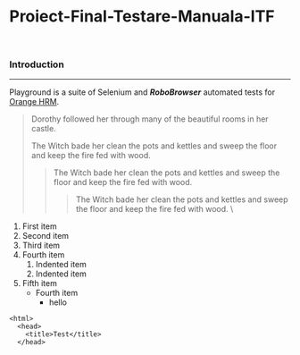 # Proiect-Final-Testare-Manuala-ITF
&nbsp;
### Introduction
---
Playground is a suite of Selenium and ***RoboBrowser*** automated tests for [Orange HRM](https://opensource-demo.orangehrmlive.com/web/index.php/auth/login).

> Dorothy followed her through many of the beautiful rooms in her castle.
>
> The Witch bade her clean the pots and kettles and sweep the floor and keep the fire fed with wood.
>> The Witch bade her clean the pots and kettles and sweep the floor and keep the fire fed with wood.
>>> The Witch bade her clean the pots and kettles and sweep the floor and keep the fire fed with wood.  \


1. First item
2. Second item
3. Third item
4. Fourth item
    1. Indented item
    2. Indented item
5. Fifth item
    - Fourth item
      - hello
      
 ```
 <html>
   <head>
     <title>Test</title>
   </head>
   ```
